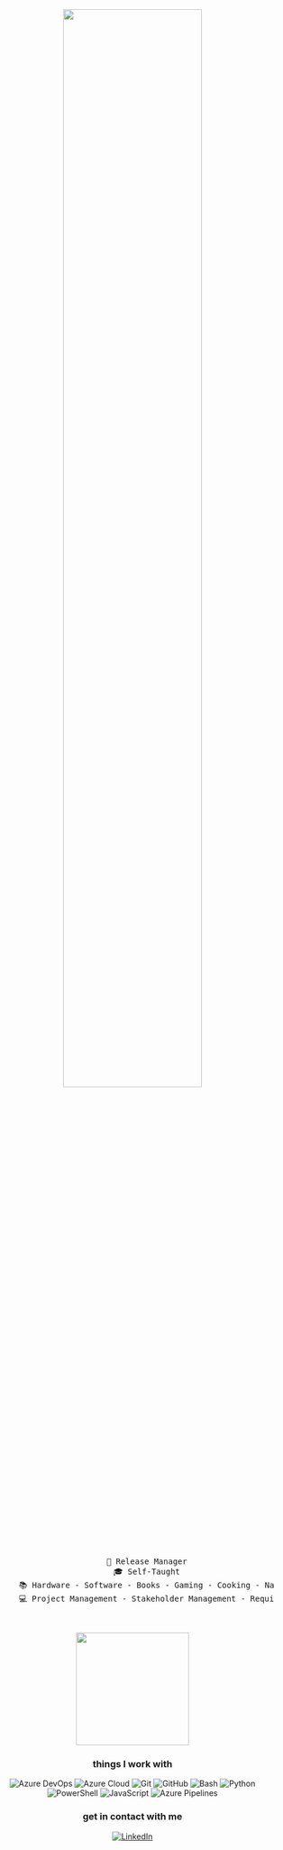 <div align="center">
  <img src="https://readme-typing-svg.demolab.com?font=Fira+Code&weight=600&pause=1000&color=FFFFFF&background=F7B2FF00&center=true&repeat=false&random=false&width=435&lines=Hi%2C+I%27m+Alpay!" width="70%" />
  <pre>
      💼 Release Manager
      🎓 Self-Taught
      📚 Hardware - Software - Books - Gaming - Cooking - Nature
      💻 Project Management - Stakeholder Management - Requirements Engineering

  </pre>
  <img src="https://idleontoolbox.com/etc/bg_0.png" height="200" />
  <br>
  
  <h3>things I work with</h3>
  <p>
    <p>
      <img alt="Azure DevOps" src="https://img.shields.io/badge/-Azure%20DevOps-0078D7?style=flat-square&logo=azure-devops&logoColor=white" />
      <img alt="Azure Cloud" src="https://img.shields.io/badge/-Azure%20Cloud-0089D6?style=flat-square&logo=microsoft-azure&logoColor=white" />
      <img alt="Git" src="https://img.shields.io/badge/-Git-F05032?style=flat-square&logo=git&logoColor=white" />
      <img alt="GitHub" src="https://img.shields.io/badge/-GitHub-181717?style=flat-square&logo=github&logoColor=white" />
      <img alt="Bash" src="https://img.shields.io/badge/-Bash-4EAA25?style=flat-square&logo=gnu-bash&logoColor=white" />
      <img alt="Python" src="https://img.shields.io/badge/-Python-3776AB?style=flat-square&logo=python&logoColor=white" />
      <img alt="PowerShell" src="https://img.shields.io/badge/-PowerShell-5391FE?style=flat-square&logo=powershell&logoColor=white" />
      <img alt="JavaScript" src="https://img.shields.io/badge/-JavaScript-F7DF1E?style=flat-square&logo=javascript&logoColor=black" />
      <img alt="Azure Pipelines" src="https://img.shields.io/badge/-Azure%20Pipelines-2560E0?style=flat-square&logo=azure-pipelines&logoColor=white" />
    </p>
  </p>

  <h3>get in contact with me</h3>

  [![LinkedIn](https://img.shields.io/badge/-LinkedIn-0077B5?style=flat-square&logo=linkedin&logoColor=white)](https://www.linkedin.com/in/alpay-bicakci-manager/)
</div>
